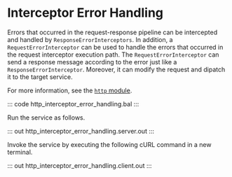 # Interceptor Error Handling

Errors that occurred in the request-response pipeline can be intercepted and handled by `ResponseErrorInterceptors`. In addition, a `RequestErrorInterceptor`  can be used to handle the errors that occurred in the request interceptor execution path. The `RequestErrorInterceptor` can send a response message according to the  error just like a `ResponseErrorInterceptor`. Moreover, it can modify the  request and dipatch it to the target service.

For more information, see the [`http` module](https://lib.ballerina.io/ballerina/http/latest/).

::: code http_interceptor_error_handling.bal :::

Run the service as follows.

::: out http_interceptor_error_handling.server.out :::

Invoke the service by executing the following cURL command in a new terminal.

::: out http_interceptor_error_handling.client.out :::
